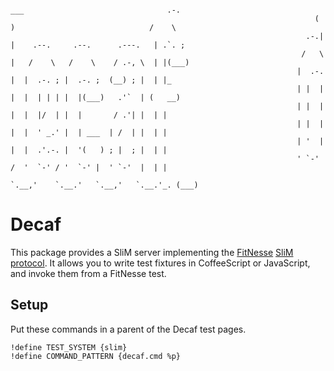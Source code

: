 ```
     																 ___                                .-.     
																	(   )                              /    \   
																  .-.| |    .--.     .--.      .---.   | .`. ;  
																 /   \ |   /    \   /    \    / .-, \  | |(___) 
																|  .-. |  |  .-. ; |  .-. ;  (__) ; |  | |_     
																| |  | |  |  | | | |  |(___)   .'`  | (   __)   
																| |  | |  |  |/  | |  |       / .'| |  | |      
																| |  | |  |  ' _.' |  | ___  | /  | |  | |      
																| '  | |  |  .'.-. |  '(   ) ; |  ; |  | |      
																' `-'  /  '  `-' / '  `-' |  ' `-'  |  | |      
																 `.__,'    `.__.'   `.__,'   `.__.'_. (___)
```
 
 Decaf
=========

This package provides a SliM server implementing the [FitNesse](http://fitnesse.org)
[SliM protocol](http://fitnesse.org/FitNesse.UserGuide.SliM.SlimProtocol). It allows
you to write test fixtures in CoffeeScript or JavaScript, and invoke them from a FitNesse test.

 Setup
-----

Put these commands in a parent of the Decaf test pages.

    !define TEST_SYSTEM {slim}
    !define COMMAND_PATTERN {decaf.cmd %p}
